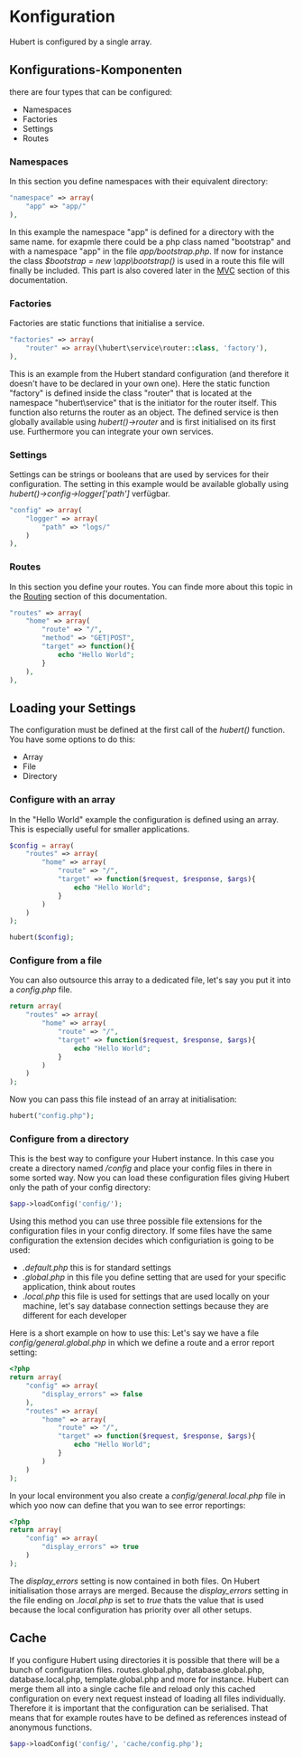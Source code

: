# Konfiguration

Hubert is configured by a single array.

## Konfigurations-Komponenten

there are four types that can be configured:
- Namespaces
- Factories
- Settings
- Routes

### Namespaces

In this section you define namespaces with their equivalent directory:
```php
"namespace" => array(
    "app" => "app/"
),
```

In this example the namespace "app" is defined for a directory with the same name. for exapmle there could be a php class named "bootstrap" and with a namespace "app" in the file _app/bootstrap.php_. If now for instance the class _$bootstrap = new \app\bootstrap()_ is used in a route this file will finally be included. This part is also covered later in the [MVC](/en/documentation/mvc-tutorial/start) section of this documentation.

### Factories

Factories are static functions that initialise a service.
```php
"factories" => array(
    "router" => array(\hubert\service\router::class, 'factory'),
),
```
This is an example from the Hubert standard configuration (and therefore it doesn't have to be declared in your own one). Here the static function "factory" is defined inside the class "router" that is located at the namespace "hubert\service" that is the initiator for the router itself. This function also returns the router as an object. The defined service is then globally available using _hubert()->router_ and is first initialised on its first use. Furthermore you can integrate your own services.

### Settings

Settings can be strings or booleans that are used by services for their configuration. The setting in this example would be available globally using _hubert()->config->logger['path']_ verfügbar.
```php
"config" => array(
    "logger" => array(
        "path" => "logs/"
    )
),
```

### Routes

In this section you define your routes. You can finde more about this topic in the [Routing](/en/documentation/mvc-tutorial/routing) section of this documentation.

```php
"routes" => array(
    "home" => array(
        "route" => "/",
        "method" => "GET|POST",
        "target" => function(){
            echo "Hello World";
        }
    ),
),
```

## Loading your Settings

The configuration must be defined at the first call of the _hubert()_ function. You have some options to do this:
- Array
- File
- Directory

### Configure with an array

In the "Hello World" example the configuration is defined using an array. This is especially useful for smaller applications.
```php
$config = array(
    "routes" => array(
        "home" => array(
            "route" => "/", 
            "target" => function($request, $response, $args){
                echo "Hello World";
            }
        )
    )
);

hubert($config);
```


### Configure from a file
You can also outsource this array to a dedicated file, let's say you put it into a _config.php_ file.
```php
return array(
    "routes" => array(
        "home" => array(
            "route" => "/", 
            "target" => function($request, $response, $args){
                echo "Hello World";
            }
        )
    )
);
```

Now you can pass this file instead of an array at initialisation:
```php
hubert("config.php");
```


### Configure from a directory

This is the best way to configure your Hubert instance. In this case you create a directory named _/config_ and place your config files in there in some sorted way. Now you can load these configuration files giving Hubert only the path of your config directory:
```php
$app->loadConfig('config/');
```    

Using this method you can use three possible file extensions for the configuration files in your config directory. If some files have the same configuration the extension decides which configuriation is going to be used:
- _.default.php_ this is for standard settings
- _.global.php_ in this file you define setting that are used for your specific application, think about routes
- _.local.php_ this file is used for settings that are used locally on your machine, let's say database connection settings because they are different for each developer

Here is a short example on how to use this: Let's say we have a file  _config/general.global.php_ in which we define a route and a error report setting:

```php
<?php
return array(
    "config" => array(
        "display_errors" => false
    ),
    "routes" => array(
        "home" => array(
            "route" => "/", 
            "target" => function($request, $response, $args){
                echo "Hello World";
            }
        )
    )
);
```

In your local environment you also create a _config/general.local.php_ file in which yoo now can define that you wan to see error reportings:
```php
<?php
return array(
    "config" => array(
        "display_errors" => true
    )
);
```

The _display\_errors_ setting is now contained in both files. On Hubert initialisation those arrays are merged. Because the _display\_errors_ setting in the file ending on _.local.php_ is set to _true_ thats the value that is used because the local configuration has priority over all other setups.

## Cache

If you configure Hubert using directories it is possible that there will be a bunch of configuration files. routes.global.php, database.global.php, database.local.php, template.global.php and more for instance. Hubert can merge them all into a single cache file and reload only this cached configuration on every next request instead of loading all  files individually. Therefore it is important that the configuration can be serialised. That means that for example routes have to be defined as references instead of anonymous functions.

```php
$app->loadConfig('config/', 'cache/config.php');
```   